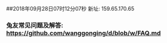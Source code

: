 ##2018年09月28日07时12分07秒 新址: 159.65.170.65
### 兔友常见问题及解答: https://github.com/wanggonging/d/blob/w/FAQ.md
